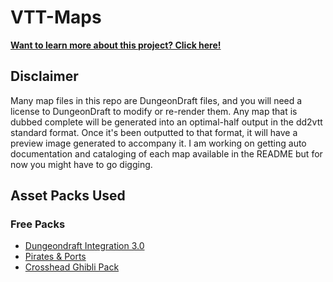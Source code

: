 # VTT-Maps

[**Want to learn more about this project? Click here!**](https://github.com/dnd-apps/vtt-maps/discussions/4)

## Disclaimer

Many map files in this repo are DungeonDraft files, and you will need a license to DungeonDraft to modify or re-render them.
Any map that is dubbed complete will be generated into an optimal-half output in the dd2vtt standard format. Once it's been outputted to that format,
it will have a preview image generated to accompany it. I am working on getting auto documentation and cataloging of each map available
in the README but for now you might have to go digging. 

## Asset Packs Used

### Free Packs

 - [Dungeondraft Integration 3.0](https://www.forgotten-adventures.net/product/map-making/assets/dungeondraft-integration/)
 - [Pirates & Ports](https://essendi.gumroad.com/l/PiratesAndPorts)
 - [Crosshead Ghibli Pack](https://crossheadstudios.com/dungeondraft/)
